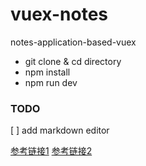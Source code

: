 # vuex-notes
notes-application-based-vuex

- git clone & cd directory
- npm install
- npm run dev

### TODO
 [ ] add markdown editor


[参考链接1](https://segmentfault.com/a/1190000005015164)
[参考链接2](https://segmentfault.com/a/1190000005038509)
